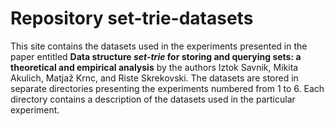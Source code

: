 # Repository **set-trie-datasets**

This site contains the datasets used in the experiments presented in the paper entitled __Data structure _set-trie_ for storing and querying sets: a theoretical and empirical analysis__ by the authors Iztok Savnik, Mikita Akulich, Matjaž Krnc, and Riste Skrekovski. The datasets are stored in separate directories presenting the experiments numbered from 1 to 6. Each directory contains a description of the datasets used in the particular experiment. 
